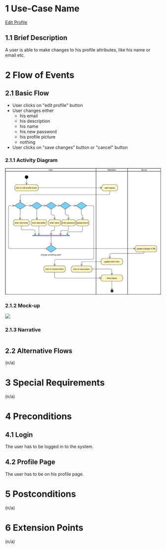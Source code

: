 # 1 Use-Case Name
[Edit Profile](../SRS.md#316-edit-profile)

## 1.1 Brief Description
A user is able to make changes to his profile attributes, like his name or email etc.
# 2 Flow of Events
## 2.1 Basic Flow

- User clicks on "edit profile" button
- User changes either 
    - his email
    - his description
    - his name
    - his new password
    - his profile picture
    - nothing
- User clicks on "save changes" button or "cancel" button 

### 2.1.1 Activity Diagram
![Organization Application Activity Diagram](editProfile.svg)

### 2.1.2 Mock-up
![](UC/EDIT-PROFILE.png)

### 2.1.3 Narrative
```gherkin
```

## 2.2 Alternative Flows
(n/a)

# 3 Special Requirements
(n/a)

# 4 Preconditions
## 4.1 Login
The user has to be logged in to the system.

## 4.2 Profile Page
The user has to be on his profile page.

# 5 Postconditions
(n/a)

# 6 Extension Points
(n/a)
